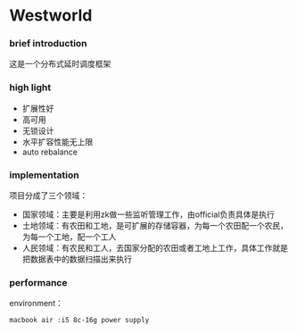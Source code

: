 # Westworld

### brief introduction
这是一个分布式延时调度框架  

### high light
- 扩展性好 
- 高可用
- 无锁设计
- 水平扩容性能无上限
- auto rebalance

### implementation
项目分成了三个领域：  
- 国家领域：主要是利用zk做一些监听管理工作，由official负责具体是执行
- 土地领域：有农田和工地，是可扩展的存储容器，为每一个农田配一个农民，为每一个工地，配一个工人
- 人民领域：有农民和工人，去国家分配的农田或者工地上工作，具体工作就是把数据表中的数据扫描出来执行

### performance
environment：
```
macbook air :i5 8c-16g power supply
```